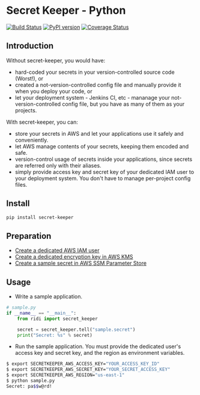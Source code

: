 # Secret Keeper - Python

[![Build Status](https://travis-ci.com/ridi/secret-keeper-python.svg?branch=master)](https://travis-ci.com/ridi/secret-keeper-python)
[![PyPI version](https://badge.fury.io/py/secret-keeper.svg)](https://badge.fury.io/py/secret-keeper)
[![Coverage Status](https://coveralls.io/repos/github/ridi/secret-keeper-python/badge.svg?branch=master)](https://coveralls.io/github/ridi/secret-keeper-python?branch=master)

## Introduction
Without secret-keeper, you would have:
- hard-coded your secrets in your version-controlled source code (Worst!), or
- created a not-version-controlled config file and manually provide it when you deploy your code, or
- let your deployment system - Jenkins CI, etc - mananage your not-version-controlled config file, but you have as many of them as your projects.

With secret-keeper, you can:
- store your secrets in AWS and let your applications use it safely and conveniently.
- let AWS manage contents of your secrets, keeping them encoded and safe.
- version-control usage of secrets inside your applications, since secrets are referred only with their aliases.
- simply provide access key and secret key of your dedicated IAM user to your deployment system. You don't have to manage per-project config files.


## Install
```bash
pip install secret-keeper
```

## Preparation
- [Create a dedicated AWS IAM user](https://github.com/ridi/secret-keeper-python/wiki/Create-a-dedicated-AWS-IAM-user)
- [Create a dedicated encryption key in AWS KMS](https://github.com/ridi/secret-keeper-python/wiki/Create-a-dedicated-encryption-key-in-AWS-KMS)
- [Create a sample secret in AWS SSM Parameter Store](https://github.com/ridi/secret-keeper-python/wiki/Create-a-sample-secret-in-AWS-SSM-Parameter-Store)

## Usage
- Write a sample application.
```Python
# sample.py
if __name__ == "__main__":
    from ridi import secret_keeper

    secret = secret_keeper.tell("sample.secret")
    print("Secret: %s" % secret)
```

- Run the sample application. You must provide the dedicated user's access key and secret key, and the region as environment variables.
```bash
$ export SECRETKEEPER_AWS_ACCESS_KEY="YOUR_ACCESS_KEY_ID"
$ export SECRETKEEPER_AWS_SECRET_KEY="YOUR_SECRET_ACCESS_KEY"
$ export SECRETKEEPER_AWS_REGION="us-east-1"
$ python sample.py
Secret: pa$$w@rd!
```
